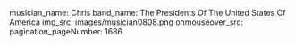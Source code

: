 musician_name: Chris
band_name: The Presidents Of The United States Of America
img_src: images/musician0808.png
onmouseover_src: 
pagination_pageNumber: 1686